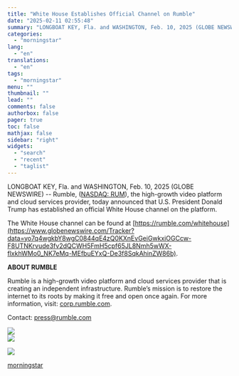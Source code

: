 ```yaml
---
title: "White House Establishes Official Channel on Rumble"
date: "2025-02-11 02:55:48"
summary: "LONGBOAT KEY, Fla. and WASHINGTON, Feb. 10, 2025 (GLOBE NEWSWIRE) -- Rumble, (NASDAQ: RUM), the high-growth video platform and cloud services provider, today announced that U.S. President Donald Trump has established an official White House channel on the platform. The White House channel can be found at https://rumble.com/whitehouse. ABOUT RUMBLE..."
categories:
  - "morningstar"
lang:
  - "en"
translations:
  - "en"
tags:
  - "morningstar"
menu: ""
thumbnail: ""
lead: ""
comments: false
authorbox: false
pager: true
toc: false
mathjax: false
sidebar: "right"
widgets:
  - "search"
  - "recent"
  - "taglist"
---
```


LONGBOAT KEY, Fla. and WASHINGTON, Feb. 10, 2025 (GLOBE NEWSWIRE) -- Rumble, ([NASDAQ: RUM](https://www.globenewswire.com/Tracker?data=839FlV8s-CeWniS5fBj-G7DnC0D9UoDKWYByi7l_gU0RKL5GFX-2JFF5ww1WbV9YHQCP5VV3pu55aFNnqmnrW5F-75gXBk9wJsu1wa8_FU6FNIDYeCDDvXvTuwpt0hWcsNKGYrp23HTuazFlCOFh4MLm5KORMnPuU6EmMPKqlMCieDrjT-Y0jyB5qPzRKVGLs6GZ0zMv4HPokTV-5wJ-GEz97tCkHX84UTeMuiY7gNcuBaVEIQDcBGjzK-J31F6pm-J9sjoRjEuiu-vpNku83tBtR67bKC2xmsyjo-_9j4KbGGy2Yhrlnw_sIpqCe8CuWV73_mYHfrCxTNAa3FP7SHFaM7wgdCBKgRruEC-FPj90rLROoH9W8Ys4TY5HKsNleUt6xK1IaN4OeBLZ5QEwQwM2IMG3IDFADUQFv73qtV8=)), the high-growth video platform and cloud services provider, today announced that U.S. President Donald Trump has established an official White House channel on the platform.

The White House channel can be found at [https://rumble.com/whitehouse](https://www.globenewswire.com/Tracker?data=yo7q4wgkbY8wgC0844qE4zQ0KXnEvGeiGwkxiOGCcw-F8UTNKrvude3fv2dQCWH5FmH5cpf65JL8Nmh5wWX-flxkhWMo0_NK7eMq-MEfbuEYxQ-De3f8SqkAhinZW86b).

**ABOUT RUMBLE**

Rumble is a high-growth video platform and cloud services provider that is creating an independent infrastructure. Rumble’s mission is to restore the internet to its roots by making it free and open once again. For more information, visit: [corp.rumble.com](https://www.globenewswire.com/Tracker?data=BL6XzsKzGiIxkTyDiOy-m_53mH0ZsOKlLjg5TxTY4w5nc7IQPFuKAG8mfhiPyuj_AYs_tdvzsMkAlDj8aTCq1A==).

Contact: [press@rumble.com](https://www.globenewswire.com/Tracker?data=NXGSVv3a1rydF8t08aopjt4glsR9KPxb7FTwYxS8UyCBde5KcRLa8RCYABVSDVY1iSawPjEHfUC0qf5zy45_jw==)

 ![](https://www.globenewswire.com/newsroom/ti?nf=OTM1NTg5NiM2NzQzOTcwIzIyNDkzNjQ=)   
 ![](https://ml.globenewswire.com/media/NWU0ZjYyNGYtNjA1ZC00ODk1LWE5YzQtNmVhZWFjNzg4NDRhLTEyNjA5MTc=/tiny/Rumble-Inc-.png)

 [![](https://ml.globenewswire.com/media/5e5742c2-f49b-4f83-af2d-e8fa93d88022/small/rum-png.png)](https://www.globenewswire.com/NewsRoom/AttachmentNg/5e5742c2-f49b-4f83-af2d-e8fa93d88022)

[morningstar](https://www.morningstar.com/news/globe-newswire/9355896/white-house-establishes-official-channel-on-rumble)
